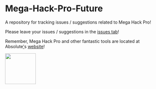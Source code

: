 Mega-Hack-Pro-Future
====================
A repository for tracking issues / suggestions related to Mega Hack Pro!

Please leave your issues / suggestions in the [issues tab](https://github.com/absoIute/Mega-Hack-Pro-Future/issues)!

Remember, Mega Hack Pro and other fantastic tools are located at Absolute['](https://www.youtube.com/Brittank88)s [website](https://absolllute.com)!

<img src="https://absolllute.com/store/img/mh.png" width="100"/>
